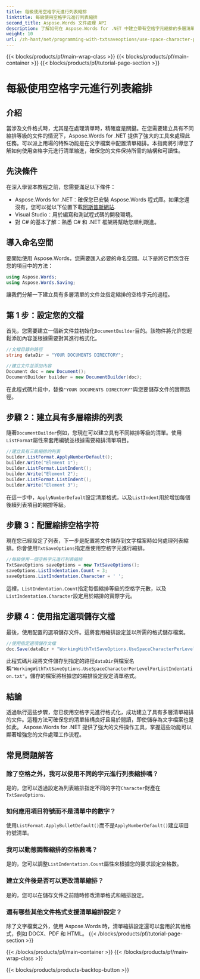 ```yaml
---
title: 每級使用空格字元進行列表縮排
linktitle: 每級使用空格字元進行列表縮排
second_title: Aspose.Words 文件處理 API
description: 了解如何在 Aspose.Words for .NET 中建立帶有空格字元縮排的多層清單。精確文檔格式設定的逐步指南。
weight: 10
url: /zh-hant/net/programming-with-txtsaveoptions/use-space-character-per-level-for-list-indentation/
---
```


{{< blocks/products/pf/main-wrap-class >}}
{{< blocks/products/pf/main-container >}}
{{< blocks/products/pf/tutorial-page-section >}}

# 每級使用空格字元進行列表縮排

## 介紹

當涉及文件格式時，尤其是在處理清單時，精確度是關鍵。在您需要建立具有不同縮排等級的文件的情況下，Aspose.Words for .NET 提供了強大的工具來處理此任務。可以派上用場的特殊功能是在文字檔案中配置清單縮排。本指南將引導您了解如何使用空格字元進行清單縮進，確保您的文件保持所需的結構和可讀性。

## 先決條件

在深入學習本教程之前，您需要滿足以下條件：

-  Aspose.Words for .NET：確保您已安裝 Aspose.Words 程式庫。如果您還沒有，您可以從以下位置下載[阿斯普斯網站](https://releases.aspose.com/words/net/).
- Visual Studio：用於編寫和測試程式碼的開發環境。
- 對 C# 的基本了解：熟悉 C# 和 .NET 框架將幫助您順利跟進。

## 導入命名空間

要開始使用 Aspose.Words，您需要匯入必要的命名空間。以下是將它們包含在您的項目中的方法：

```csharp
using Aspose.Words;
using Aspose.Words.Saving;
```

讓我們分解一下建立具有多層清單的文件並指定縮排的空格字元的過程。 

## 第 1 步：設定您的文檔

首先，您需要建立一個新文件並初始化`DocumentBuilder`目的。該物件將允許您輕鬆添加內容並根據需要對其進行格式化。

```csharp
//文檔目錄的路徑
string dataDir = "YOUR DOCUMENTS DIRECTORY";

//建立文件並添加內容
Document doc = new Document();
DocumentBuilder builder = new DocumentBuilder(doc);
```

在此程式碼片段中，替換`"YOUR DOCUMENTS DIRECTORY"`與您要儲存文件的實際路徑。

## 步驟 2：建立具有多層縮排的列表

隨著`DocumentBuilder`例如，您現在可以建立具有不同縮排等級的清單。使用`ListFormat`屬性來套用編號並根據需要縮排清單項目。

```csharp
//建立具有三級縮排的列表
builder.ListFormat.ApplyNumberDefault();
builder.Write("Element 1");
builder.ListFormat.ListIndent();
builder.Write("Element 2");
builder.ListFormat.ListIndent();
builder.Write("Element 3");
```

在這一步中，`ApplyNumberDefault`設定清單格式，以及`ListIndent`用於增加每個後續列表項目的縮排等級。

## 步驟 3：配置縮排空格字符

現在您已經設定了列表，下一步是配置將文件儲存到文字檔案時如何處理列表縮排。你會使用`TxtSaveOptions`指定應使用空格字元進行縮排。

```csharp
//每級使用一個空格字元進行列表縮排
TxtSaveOptions saveOptions = new TxtSaveOptions();
saveOptions.ListIndentation.Count = 3;
saveOptions.ListIndentation.Character = ' ';
```

這裡，`ListIndentation.Count`指定每個縮排等級的空格字元數，以及`ListIndentation.Character`設定用於縮排的實際字元。

## 步驟 4：使用指定選項儲存文檔

最後，使用配置的選項儲存文件。這將套用縮排設定並以所需的格式儲存檔案。

```csharp
//使用指定選項儲存文檔
doc.Save(dataDir + "WorkingWithTxtSaveOptions.UseSpaceCharacterPerLevelForListIndentation.txt", saveOptions);
```

此程式碼片段將文件儲存到指定的路徑`dataDir`與檔案名稱`"WorkingWithTxtSaveOptions.UseSpaceCharacterPerLevelForListIndentation.txt"`。儲存的檔案將根據您的縮排設定設定清單格式。

## 結論

透過執行這些步驟，您已使用空格字元進行格式化，成功建立了具有多層清單縮排的文件。這種方法可確保您的清單結構良好且易於閱讀，即使儲存為文字檔案也是如此。 Aspose.Words for .NET 提供了強大的文件操作工具，掌握這些功能可以顯著增強您的文件處理工作流程。

## 常見問題解答

### 除了空格之外，我可以使用不同的字元進行列表縮排嗎？
是的，您可以透過設定為列表縮排指定不同的字符`Character`財產在`TxtSaveOptions`.

### 如何應用項目符號而不是清單中的數字？
使用`ListFormat.ApplyBulletDefault()`而不是`ApplyNumberDefault()`建立項目符號清單。

### 我可以動態調整縮排的空格數嗎？
是的，您可以調整`ListIndentation.Count`屬性來根據您的要求設定空格數。

### 建立文件後是否可以更改清單縮排？
是的，您可以在儲存文件之前隨時修改清單格式和縮排設定。

### 還有哪些其他文件格式支援清單縮排設定？
除了文字檔案之外，使用 Aspose.Words 時，清單縮排設定還可以套用於其他格式，例如 DOCX、PDF 和 HTML。
{{< /blocks/products/pf/tutorial-page-section >}}

{{< /blocks/products/pf/main-container >}}
{{< /blocks/products/pf/main-wrap-class >}}

{{< blocks/products/products-backtop-button >}}
